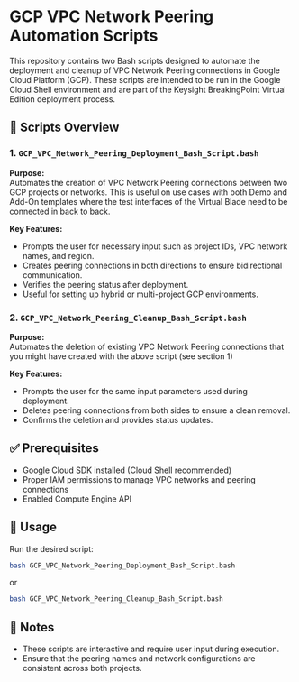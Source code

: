 # GCP VPC Network Peering Automation Scripts

This repository contains two Bash scripts designed to automate the deployment and cleanup of VPC Network Peering connections in Google Cloud Platform (GCP). These scripts are intended to be run in the Google Cloud Shell environment and are part of the Keysight BreakingPoint Virtual Edition deployment process.

## 📁 Scripts Overview

### 1. `GCP_VPC_Network_Peering_Deployment_Bash_Script.bash`

**Purpose:**  
Automates the creation of VPC Network Peering connections between two GCP projects or networks. This is useful on use cases with both Demo and Add-On templates where the test interfaces of the Virtual Blade need to be connected in back to back. 

**Key Features:**
- Prompts the user for necessary input such as project IDs, VPC network names, and region.
- Creates peering connections in both directions to ensure bidirectional communication.
- Verifies the peering status after deployment.
- Useful for setting up hybrid or multi-project GCP environments.

### 2. `GCP_VPC_Network_Peering_Cleanup_Bash_Script.bash`

**Purpose:**  
Automates the deletion of existing VPC Network Peering connections that you might have created with the above script (see section 1)

**Key Features:**
- Prompts the user for the same input parameters used during deployment.
- Deletes peering connections from both sides to ensure a clean removal.
- Confirms the deletion and provides status updates.

## ✅ Prerequisites

- Google Cloud SDK installed (Cloud Shell recommended)
- Proper IAM permissions to manage VPC networks and peering connections
- Enabled Compute Engine API

## 🚀 Usage

Run the desired script:
   ```bash
   bash GCP_VPC_Network_Peering_Deployment_Bash_Script.bash
   ```
   or
   ```bash
   bash GCP_VPC_Network_Peering_Cleanup_Bash_Script.bash
   ```

## 📌 Notes

- These scripts are interactive and require user input during execution.
- Ensure that the peering names and network configurations are consistent across both projects.
